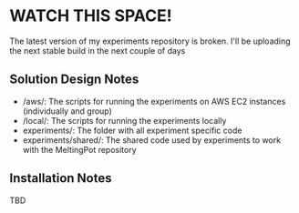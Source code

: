 # WATCH THIS SPACE!
The latest version of my experiments repository is broken. I'll be uploading the next stable build in the next couple of days

## Solution Design Notes

- /aws/: The scripts for running the experiments on AWS EC2 instances (individually and group)
- /local/: The scripts for running the experiments locally
- experiments/<experiment-name>: The folder with all experiment specific code
- experiments/shared/: The shared code used by experiments to work with the MeltingPot repository

## Installation Notes

TBD 

